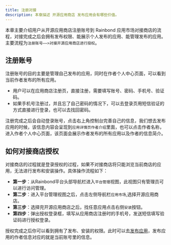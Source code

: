 ```yaml
---
title: 注册对接
description: 本章描述 开源应用商店 发布应用会有哪些价值。
---
```


本章主要介绍用户从开源应用商店注册账号到 Rainbond 应用市场对接商店的流程，对接完成之后会拥有发布权限、能展示个人发布的应用、能管理发布的应用。
主要流程为`注册账号——>对接开源应用商店进行授权`。

## 注册账号

注册账号的目的主要是管理自己发布的应用，同时在作者个人中心页面，可以看到当前作者发布的所有应用。

- 用户可以在应用商店注册页，直接注册，需要填写账号、密码、手机号、验证码。
- 如果手机号注册过，并且忘了自己密码的情况下，可以去登录页用短信验证的方式直接进行登录，也可以去找回密码。

注册完成之后会自动登录账号，点击右上角控制台完善自己的信息，我们想去发布应用的时候，该信息内容会呈现到`应用详情页作者介绍`里面，也可以点击作者名称，进入作者个人中心页面，该页面会展示作者发布的所有应用以及作者的信息简介。

## 如何对接商店授权

对接商店的过程就是登录授权的过程，如果不对接商店将只能浏览当前商店的应用，无法进行发布和安装操作。具体操作流程如下：

- **第一步**：从Rainbond平台头部导航栏进入`平台管理`视图，此视图只有管理员可以进行访问管理。
- **第二步**：进入平台管理视图之后，点击左侧导航栏`应用市场`,选择开源应用商店。
- **第三步**：选择完开源应用商店之后，找任意应用点击右侧`安装`按钮。
- **第四步**：弹出授权登录框，填写从应用商店注册时的手机号，发送短信填写验证码进行授权登录。

授权完成之后你可以看到拥有了发布、安装的权限。此时可以去[发布应用](/docs/store/onLine/publish)，发布应用的作者信息对应的就是当前账号里的信息。
